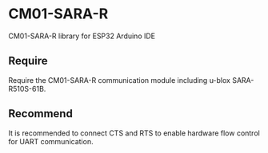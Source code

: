 # CM01-SARA-R

CM01-SARA-R library for ESP32 Arduino IDE

## Require

Require the CM01-SARA-R communication module including u-blox SARA-R510S-61B.

## Recommend

It is recommended to connect CTS and RTS to enable hardware flow control for UART communication.
